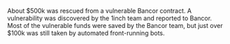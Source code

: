 About $500k was rescued from a vulnerable Bancor contract. A vulnerability was discovered by the 1inch team and reported to Bancor. Most of the vulnerable funds were saved by the Bancor team, but just over $100k was still taken by automated front-running bots.
